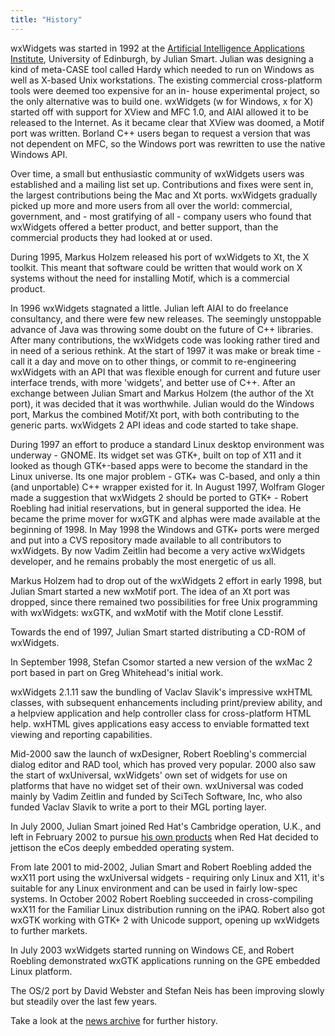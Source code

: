 ```yaml
---
title: "History"
---
```


wxWidgets was started in 1992 at the
[Artificial Intelligence Applications Institute][1], University of Edinburgh,
by Julian Smart. Julian was designing a kind of meta-CASE tool called Hardy
which needed to run on Windows as well as X-based Unix workstations. The
existing commercial cross-platform tools were deemed too expensive for an in-
house experimental project, so the only alternative was to build one. wxWidgets
(w for Windows, x for X) started off with support for XView and MFC 1.0, and
AIAI allowed it to be released to the Internet. As it became clear that XView
was doomed, a Motif port was written. Borland C++ users began to request a
version that was not dependent on MFC, so the Windows port was rewritten to use
the native Windows API.

[1]: http://www.aiai.ed.ac.uk/

Over time, a small but enthusiastic community of wxWidgets users was
established and a mailing list set up. Contributions and fixes were sent in,
the largest contributions being the Mac and Xt ports. wxWidgets gradually
picked up more and more users from all over the world: commercial, government,
and - most gratifying of all - company users who found that wxWidgets offered a
better product, and better support, than the commercial products they had
looked at or used.

During 1995, Markus Holzem released his port of wxWidgets to Xt, the X toolkit.
This meant that software could be written that would work on X systems without
the need for installing Motif, which is a commercial product.

In 1996 wxWidgets stagnated a little. Julian left AIAI to do freelance
consultancy, and there were few new releases. The seemingly unstoppable advance
of Java was throwing some doubt on the future of C++ libraries. After many
contributions, the wxWidgets code was looking rather tired and in need of a
serious rethink. At the start of 1997 it was make or break time - call it a day
and move on to other things, or commit to re-engineering wxWidgets with an API
that was flexible enough for current and future user interface trends, with
more 'widgets', and better use of C++. After an exchange between Julian Smart
and Markus Holzem (the author of the Xt port), it was decided that it was
worthwhile. Julian would do the Windows port, Markus the combined Motif/Xt
port, with both contributing to the generic parts. wxWidgets 2 API ideas and
code started to take shape.

During 1997 an effort to produce a standard Linux desktop environment was
underway - GNOME. Its widget set was GTK+, built on top of X11 and it looked as
though GTK+-based apps were to become the standard in the Linux universe. Its
one major problem - GTK+ was C-based, and only a thin (and unportable) C++
wrapper existed for it. In August 1997, Wolfram Gloger made a suggestion that
wxWidgets 2 should be ported to GTK+ - Robert Roebling had initial
reservations, but in general supported the idea. He became the prime mover for
wxGTK and alphas were made available at the beginning of 1998. In May 1998 the
Windows and GTK+ ports were merged and put into a CVS repository made available
to all contributors to wxWidgets. By now Vadim Zeitlin had become a very active
wxWidgets developer, and he remains probably the most energetic of us all.

Markus Holzem had to drop out of the wxWidgets 2 effort in early 1998, but
Julian Smart started a new wxMotif port. The idea of an Xt port was dropped,
since there remained two possibilities for free Unix programming with
wxWidgets: wxGTK, and wxMotif with the Motif clone Lesstif.

Towards the end of 1997, Julian Smart started distributing a CD-ROM of
wxWidgets.

In September 1998, Stefan Csomor started a new version of the wxMac 2 port
based in part on Greg Whitehead's initial work.

wxWidgets 2.1.11 saw the bundling of Vaclav Slavik's impressive wxHTML classes,
with subsequent enhancements including print/preview ability, and a helpview
application and help controller class for cross-platform HTML help. wxHTML
gives applications easy access to enviable formatted text viewing and reporting
capabilities.

Mid-2000 saw the launch of wxDesigner, Robert Roebling's commercial dialog
editor and RAD tool, which has proved very popular. 2000 also saw the start of
wxUniversal, wxWidgets' own set of widgets for use on platforms that have no
widget set of their own. wxUniversal was coded mainly by Vadim Zeitlin and
funded by SciTech Software, Inc, who also funded Vaclav Slavik to write a port
to their MGL porting layer.

In July 2000, Julian Smart joined Red Hat's Cambridge operation, U.K., and left
in February 2002 to pursue [his own products][2] when Red Hat decided to
jettison the eCos deeply embedded operating system.

[2]: http://www.anthemion.co.uk/

From late 2001 to mid-2002, Julian Smart and Robert Roebling added the wxX11
port using the wxUniversal widgets - requiring only Linux and X11, it's
suitable for any Linux environment and can be used in fairly low-spec systems.
In October 2002 Robert Roebling succeeded in cross-compiling wxX11 for the
Familiar Linux distribution running on the iPAQ. Robert also got wxGTK working
with GTK+ 2 with Unicode support, opening up wxWidgets to further markets.

In July 2003 wxWidgets started running on Windows CE, and Robert Roebling
demonstrated wxGTK applications running on the GPE embedded Linux platform.

The OS/2 port by David Webster and Stefan Neis has been improving slowly but
steadily over the last few years.

Take a look at the [news archive][3] for further history.

[3]: /news/archive/